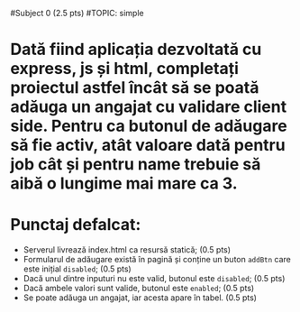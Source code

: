 #Subject 0 (2.5 pts)
#TOPIC: simple

# Dată fiind aplicația dezvoltată cu express, js și html, completați proiectul astfel încât să se poată adăuga un angajat cu validare client side. Pentru ca butonul de adăugare să fie activ, atât valoare dată pentru job cât și pentru name trebuie să aibă o lungime mai mare ca 3.

# Punctaj defalcat:
- Serverul livrează index.html ca resursă statică; (0.5 pts)
- Formularul de adăugare există în pagină și conține un buton `addBtn` care este inițial `disabled`; (0.5 pts)
- Dacă unul dintre inputuri nu este valid, butonul este `disabled`; (0.5 pts)
- Dacă ambele valori sunt valide, butonul este `enabled`; (0.5 pts)
- Se poate adăuga un angajat, iar acesta apare în tabel. (0.5 pts)
